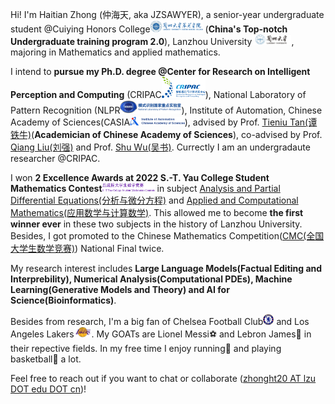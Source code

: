 Hi! I'm Haitian Zhong (仲海天, aka JZSAWYER), a senior-year undergraduate student @Cuiying Honors College[<img src='./images/chc_logo.png' style="width: 6em;">](https://cycollege.lzu.edu.cn/index.htm) (**China's Top-notch Undergraduate training program 2.0**), Lanzhou University[<img src='./images/lzu_logo.png' style="width: 4.5em;">](https://www.lzu.edu.cn/), majoring in Mathematics and applied mathematics.

I intend to **pursue my Ph.D. degree @Center for Research on Intelligent Perception and Computing** (CRIPAC[<img src='./images/cripac.png' style="width: 5em;">](http://cripac.ia.ac.cn/CN/model/index.htm)), National Laboratory of Pattern Recognition (NLPR[<img src='./images/nlpr.png' style="width: 7em;">](http://www.nlpr.ia.ac.cn/)), Institute of Automation, Chinese Academy of Sciences(CASIA[<img src='./images/iacas_logo.jpg' style="width: 6.25em;">](http://english.ia.cas.cn/)), advised by Prof. [Tieniu Tan(谭铁牛)](https://scholar.google.com/citations?user=W-FGd_UAAAAJ&hl=en)(**Academician of Chinese Academy of Sciences**), co-advised by Prof. [Qiang Liu(刘强)](https://john-qiangliu.tech/) and Prof. [Shu Wu(吴书)](http://www.shuwu.name/). Currectly I am an undergradaute researcher @CRIPAC.

I won **2 Excellence Awards at 2022 S.-T. Yau College Student Mathematics Contest**[<img src='./images/ycmc.png' style="width: 6em;">](http://www.yau-contest.com/show-86-52.html) in subject [Analysis and Partial Differential Equations(分析与微分方程)](http://yau-contest.com/uploads/file/20220811/20220811173216_22765.pdf) and [Applied and Computational Mathematics(应用数学与计算数学)](http://yau-contest.com/uploads/file/20220801/20220801162446_69325.pdf). This allowed me to become **the first winner ever** in these two subjects in the history of Lanzhou University. Besides, I got promoted to the Chinese Mathematics Competition([CMC(全国大学生数学竞赛)](http://www.cmathc.cn/)) National Final twice.

My research interest includes **Large Language Models(Factual Editing and Interprebility), Numerical Analysis(Computational PDEs), Machine Learning(Generative Models and Theory) and AI for Science(Bioinformatics)**.

Besides from research, I'm a big fan of Chelsea Football Club[<img src='./images/chelsea.png' style="width: 1.22em;">](https://www.chelseafc.com/en) and Los Angeles Lakers[<img src='./images/lal.png' style="width: 2em;">](https://www.nba.com/lakers/). My GOATs are Lionel Messi⚽ and Lebron James🏀 in their repective fields. In my free time I enjoy running👟 and playing basketball🏀 a lot.

Feel free to reach out if you want to chat or collaborate ([zhonght20 AT lzu DOT edu DOT cn](mailto:zhonght@lzu.edu.cn))!
